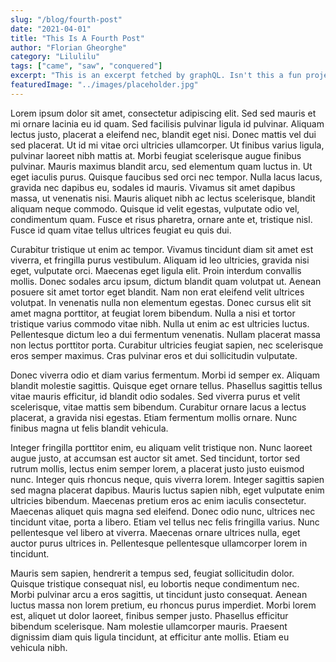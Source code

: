 ```yaml
---
slug: "/blog/fourth-post"
date: "2021-04-01"
title: "This Is A Fourth Post"
author: "Florian Gheorghe"
category: "Lilulilu"
tags: ["came", "saw", "conquered"]
excerpt: "This is an excerpt fetched by graphQL. Isn't this a fun project? Indeed, it is!"
featuredImage: "../images/placeholder.jpg"
---
```


Lorem ipsum dolor sit amet, consectetur adipiscing elit. Sed sed mauris et mi ornare lacinia eu id quam. Sed facilisis pulvinar ligula id pulvinar. Aliquam lectus justo, placerat a eleifend nec, blandit eget nisi. Donec mattis vel dui sed placerat. Ut id mi vitae orci ultricies ullamcorper. Ut finibus varius ligula, pulvinar laoreet nibh mattis at. Morbi feugiat scelerisque augue finibus pulvinar. Mauris maximus blandit arcu, sed elementum quam luctus in. Ut eget iaculis purus. Quisque faucibus sed orci nec tempor. Nulla lacus lacus, gravida nec dapibus eu, sodales id mauris. Vivamus sit amet dapibus massa, ut venenatis nisi. Mauris aliquet nibh ac lectus scelerisque, blandit aliquam neque commodo. Quisque id velit egestas, vulputate odio vel, condimentum quam. Fusce et risus pharetra, ornare ante et, tristique nisl. Fusce id quam vitae tellus ultrices feugiat eu quis dui.

Curabitur tristique ut enim ac tempor. Vivamus tincidunt diam sit amet est viverra, et fringilla purus vestibulum. Aliquam id leo ultricies, gravida nisi eget, vulputate orci. Maecenas eget ligula elit. Proin interdum convallis mollis. Donec sodales arcu ipsum, dictum blandit quam volutpat ut. Aenean posuere sit amet tortor eget blandit. Nam non erat eleifend velit ultrices volutpat. In venenatis nulla non elementum egestas. Donec cursus elit sit amet magna porttitor, at feugiat lorem bibendum. Nulla a nisi et tortor tristique varius commodo vitae nibh. Nulla ut enim ac est ultricies luctus. Pellentesque dictum leo a dui fermentum venenatis. Nullam placerat massa non lectus porttitor porta. Curabitur ultricies feugiat sapien, nec scelerisque eros semper maximus. Cras pulvinar eros et dui sollicitudin vulputate.

Donec viverra odio et diam varius fermentum. Morbi id semper ex. Aliquam blandit molestie sagittis. Quisque eget ornare tellus. Phasellus sagittis tellus vitae mauris efficitur, id blandit odio sodales. Sed viverra purus et velit scelerisque, vitae mattis sem bibendum. Curabitur ornare lacus a lectus placerat, a gravida nisi egestas. Etiam fermentum mollis ornare. Nunc finibus magna ut felis blandit vehicula.

Integer fringilla porttitor enim, eu aliquam velit tristique non. Nunc laoreet augue justo, at accumsan est auctor sit amet. Sed tincidunt, tortor sed rutrum mollis, lectus enim semper lorem, a placerat justo justo euismod nunc. Integer quis rhoncus neque, quis viverra lorem. Integer sagittis sapien sed magna placerat dapibus. Mauris luctus sapien nibh, eget vulputate enim ultricies bibendum. Maecenas pretium eros ac enim iaculis consectetur. Maecenas aliquet quis magna sed eleifend. Donec odio nunc, ultrices nec tincidunt vitae, porta a libero. Etiam vel tellus nec felis fringilla varius. Nunc pellentesque vel libero at viverra. Maecenas ornare ultrices nulla, eget auctor purus ultrices in. Pellentesque pellentesque ullamcorper lorem in tincidunt.

Mauris sem sapien, hendrerit a tempus sed, feugiat sollicitudin dolor. Quisque tristique consequat nisl, eu lobortis neque condimentum nec. Morbi pulvinar arcu a eros sagittis, ut tincidunt justo consequat. Aenean luctus massa non lorem pretium, eu rhoncus purus imperdiet. Morbi lorem est, aliquet ut dolor laoreet, finibus semper justo. Phasellus efficitur bibendum scelerisque. Nam molestie ullamcorper mauris. Praesent dignissim diam quis ligula tincidunt, at efficitur ante mollis. Etiam eu vehicula nibh.
